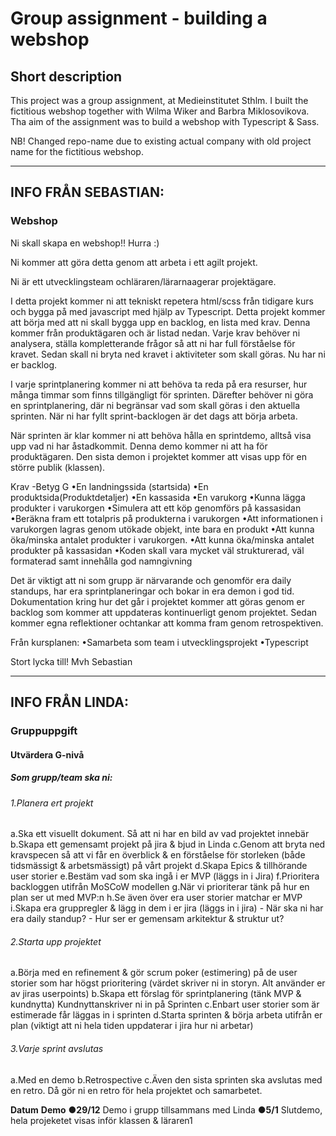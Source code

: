 # Group assignment - building a webshop

## Short description 
This project was a group assignment, at Medieinstitutet Sthlm. I built the fictitious webshop together with Wilma Wiker and Barbra Miklosovikova.
Tha aim of the assignment was to build a webshop with Typescript & Sass.

NB! Changed repo-name due to existing actual company with old project name for the fictitious webshop.

---

## INFO FRÅN SEBASTIAN:
### Webshop

Ni skall skapa en webshop!! Hurra :)

Ni kommer att göra detta genom att arbeta i ett agilt projekt.

Ni är ett utvecklingsteam ochläraren/lärarnaagerar projektägare. 

I detta projekt kommer ni att tekniskt repetera html/scss från tidigare kurs och bygga på med javascript med 
hjälp av Typescript. Detta projekt kommer att börja med att ni skall bygga upp en backlog, en lista med krav. Denna 
kommer från produktägaren och är listad nedan. Varje krav behöver ni analysera, ställa 
kompletterande frågor så att ni har full förståelse för kravet. Sedan skall ni bryta ned kravet i 
aktiviteter som skall göras. Nu har ni er backlog. 

I varje sprintplanering kommer ni att behöva ta reda på era resurser, hur många timmar som finns 
tillgängligt för sprinten. Därefter behöver ni göra en sprintplanering, där ni begränsar vad som skall 
göras i den aktuella sprinten. När ni har fyllt sprint-backlogen är det dags att börja arbeta. 

När sprinten är klar kommer ni att behöva hålla en sprintdemo, alltså visa upp vad ni har 
åstadkommit. Denna demo kommer ni att ha för produktägaren. Den sista demon i projektet 
kommer att visas upp för en större publik (klassen). 


Krav -Betyg G
•En landningssida (startsida)
•En produktsida(Produktdetaljer)
•En kassasida
•En varukorg
•Kunna lägga produkter i varukorgen
•Simulera att ett köp genomförs på kassasidan
•Beräkna fram ett totalpris på produkterna i varukorgen
•Att informationen i varukorgen lagras genom utökade objekt, inte bara en produkt
•Att kunna öka/minska antalet produkter i varukorgen.
•Att kunna öka/minska antalet produkter på kassasidan
•Koden skall vara mycket väl strukturerad, väl formaterad samt innehålla god namngivning

Det är viktigt att ni som grupp är närvarande och genomför era daily standups, har era 
sprintplaneringar och bokar in era demon i god tid. Dokumentation kring hur det går i projektet 
kommer att göras genom er backlog som kommer att uppdateras kontinuerligt genom projektet. 
Sedan kommer egna reflektioner ochtankar att komma fram genom retrospektiven. 

Från kursplanen: 
•Samarbeta som team i utvecklingsprojekt
•Typescript

Stort lycka till!
Mvh
Sebastian

---

## INFO FRÅN LINDA:
### Gruppuppgift

#### Utvärdera G-nivå
##### Som grupp/team ska ni:
###### 1.Planera ert projekt
  a.Ska ett visuellt dokument. Så att ni har en bild av vad projektet innebär
  b.Skapa ett gemensamt projekt på jira & bjud in Linda
  c.Genom att bryta ned kravspecen så att vi får en överblick & en förståelse för
    storleken (både tidsmässigt & arbetsmässigt) på vårt projekt
  d.Skapa Epics & tillhörande user storier
  e.Bestäm vad som ska ingå i er MVP (läggs in i Jira)
  f.Prioritera backloggen utifrån MoSCoW modellen
  g.När vi prioriterar tänk på hur en plan ser ut med MVP:n
  h.Se även över era user storier matchar er MVP
  i.Skapa era gruppregler & lägg in dem i er jira (läggs in i jira)
    - När ska ni har era daily standup?
    - Hur ser er gemensam arkitektur & struktur ut?

###### 2.Starta upp projektet
  a.Börja med en refinement & gör scrum poker (estimering) på de user storier
    som har högst prioritering (värdet skriver ni in storyn. Alt använder er av jiras
      userpoints)
  b.Skapa ett förslag för sprintplanering (tänk MVP & kundnytta) Kundnyttanskriver ni in på Sprinten
  c.Enbart user storier som är estimerade får läggas in i sprinten
  d.Starta sprinten & börja arbeta utifrån er plan (viktigt att ni hela tiden
    uppdaterar i jira hur ni arbetar)
  
###### 3.Varje sprint avslutas
  a.Med en demo
  b.Retrospective
  c.Även den sista sprinten ska avslutas med en retro. Då gör ni en retro för hela
    projektet och samarbetet.
    
  **Datum** **Demo**
  ●**29/12** Demo i grupp tillsammans med Linda
  ●**5/1** Slutdemo, hela projeketet visas inför klassen & läraren1
